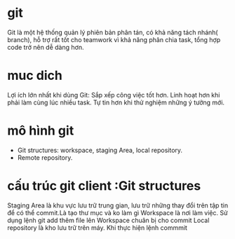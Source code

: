 # git
Git là một hệ thống quản lý phiên bản phân tán, có khả năng tách nhánh( branch), hỗ trợ rất tốt cho teamwork vì khả năng phân chia task, tổng hợp code trở nên dễ dàng hơn.
# muc dich
Lợi ích lớn nhất khi dùng Git:
    Sắp xếp công việc tốt hơn.
    Linh hoạt hơn khi phải làm cùng lúc nhiều task.
    Tự tin hơn khi thử nghiệm những ý tưởng mới.
# mô hình git
  - Git structures: workspace, staging Area, local repository.
  - Remote repository.
# cấu trúc git client :Git structures
Staging Area là khu vực lưu trữ trung gian, lưu trữ những thay đổi trên tập tin để có thể commit.Là tạo thư mục và ko làm gì
Workspace là nơi làm việc. Sử dụng lệnh git add thêm file lên Workspace chuân bị cho commit
Local repository là kho lưu trữ trên máy. Khi thực hiện lệnh commmit
